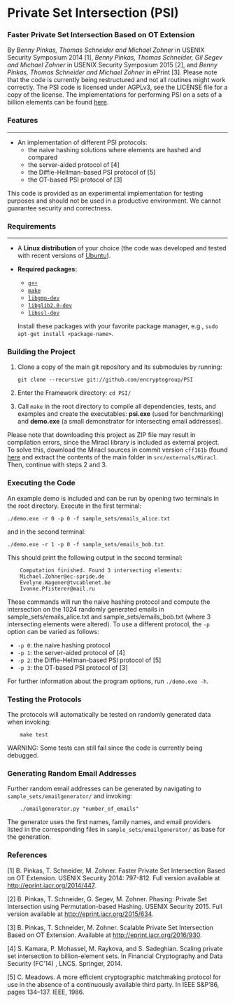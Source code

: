 # Private Set Intersection (PSI)

### Faster Private Set Intersection Based on OT Extension

By *Benny Pinkas, Thomas Schneider and Michael Zohner* in USENIX Security Symposium 2014 [1], *Benny Pinkas, Thomas Schneider, Gil Segev and Michael Zohner* in USENIX Security Symposium 2015 [2], and *Benny Pinkas, Thomas Schneider and Michael Zohner* in ePrint [3]. Please note that the code is currently being restructured and not all routines might work correctly. The PSI code is licensed under AGPLv3, see the LICENSE file for a copy of the license. The implementations for performing PSI on a sets of a billion elements can be found [here](https://github.com/Oleksandr-Tkachenko/PSI_Intersection).

### Features
---

* An implementation of different PSI protocols: 
  * the naive hashing solutions where elements are hashed and compared 
  * the server-aided protocol of [4]
  * the Diffie-Hellman-based PSI protocol of [5]
  * the OT-based PSI protocol of [3]

This code is provided as an experimental implementation for testing purposes and should not be used in a productive environment. We cannot guarantee security and correctness.

### Requirements
---

* A **Linux distribution** of your choice (the code was developed and tested with recent versions of [Ubuntu](http://www.ubuntu.com/)).
* **Required packages:**
  * [`g++`](https://packages.debian.org/testing/g++)
  * [`make`](https://packages.debian.org/testing/make)
  * [`libgmp-dev`](https://packages.debian.org/testing/libgmp-dev)
  * [`libglib2.0-dev`](https://packages.debian.org/testing/libglib2.0-dev)
  * [`libssl-dev`](https://packages.debian.org/testing/libssl-dev)

  Install these packages with your favorite package manager, e.g., `sudo apt-get install <package-name>`.


### Building the Project

1. Clone a copy of the main git repository and its submodules by running:
	```
	git clone --recursive git://github.com/encryptogroup/PSI
	```

2. Enter the Framework directory: `cd PSI/`

3. Call `make` in the root directory to compile all dependencies, tests, and examples and create the executables: **psi.exe** (used for benchmarking) and **demo.exe** (a small demonstrator for intersecting email addresses).

Please note that downloading this project as ZIP file may result in compilation errors, since the Miracl library is included as external project. To solve this, download the Miracl sources in commit version `cff161b` (found [here](https://github.com/CertiVox/Miracl/tree/cff161bad6364548b361b63938a988db23f60c2a) and extract the contents of the main folder in `src/externals/Miracl`. Then, continue with steps 2 and 3.

### Executing the Code

An example demo is included and can be run by opening two terminals in the root directory. Execute in the first terminal:

	./demo.exe -r 0 -p 0 -f sample_sets/emails_alice.txt
	
and in the second terminal:
	
	./demo.exe -r 1 -p 0 -f sample_sets/emails_bob.txt
	

This should print the following output in the second terminal: 

		Computation finished. Found 3 intersecting elements:
		Michael.Zohner@ec-spride.de
		Evelyne.Wagener@tvcablenet.be
		Ivonne.Pfisterer@mail.ru



These commands will run the naive hashing protocol and compute the intersection on the 1024 randomly generated emails in sample_sets/emails_alice.txt and sample_sets/emails_bob.txt (where 3 intersecting elements were altered). To use a different protocol, the `-p` option can be varied as follows:
  * `-p 0`: the naive hashing protocol 
  * `-p 1`: the server-aided protocol of [4]
  * `-p 2`: the Diffie-Hellman-based PSI protocol of [5]
  * `-p 3`: the OT-based PSI protocol of [3]

For further information about the program options, run ```./demo.exe -h```.

### Testing the Protocols

The protocols will automatically be tested on randomly generated data when invoking:
```
	make test
```

WARNING: Some tests can still fail since the code is currently being debugged. 

### Generating Random Email Addresses

Further random email addresses can be generated by navigating to `sample_sets/emailgenerator/` and invoking: 

```
	./emailgenerator.py "number_of_emails"
```

The generator uses the first names, family names, and email providers listed in the corresponding files in `sample_sets/emailgenerator/` as base for the generation.

### References

[1] B. Pinkas, T. Schneider, M. Zohner. Faster Private Set Intersection Based on OT Extension. USENIX Security 2014: 797-812. Full version available at http://eprint.iacr.org/2014/447. 

[2] B. Pinkas, T. Schneider, G. Segev, M. Zohner. Phasing: Private Set Intersection using Permutation-based Hashing. USENIX Security 2015. Full version available at http://eprint.iacr.org/2015/634. 

[3] B. Pinkas, T. Schneider, M. Zohner. Scalable Private Set Intersection Based on OT Extension. Available at http://eprint.iacr.org/2016/930. 

[4] S.  Kamara,  P.  Mohassel,  M.  Raykova,  and S. Sadeghian.  Scaling private set intersection to billion-element sets.  In
Financial Cryptography and Data Security (FC’14) , LNCS. Springer, 2014.

[5] C. Meadows.   A more efficient cryptographic matchmaking protocol for use in the absence of a continuously available third party.   In IEEE S&P’86, pages 134–137. IEEE, 1986.

